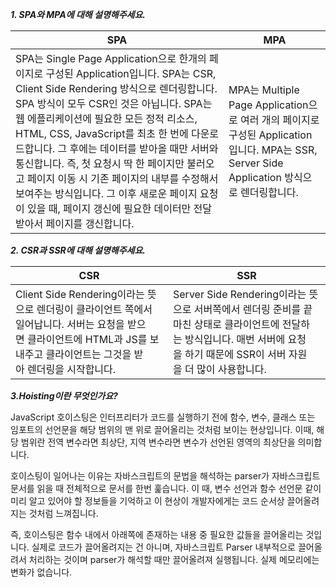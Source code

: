 ***1. SPA와 MPA에 대해 설명해주세요.***

| SPA | MPA |
|-|-|
| SPA는 Single Page Application으로 한개의 페이지로 구성된 Application입니다. SPA는 CSR, Client Side Rendering 방식으로 렌더링합니다. SPA 방식이 모두 CSR인 것은 아닙니다. SPA는 웹 에플리케이션에 필요한 모든 정적 리소스, HTML, CSS, JavaScript를 최초 한 번에 다운로드합니다. 그 후에는 데이터를 받아올 때만 서버와 통신합니다. 즉, 첫 요청시 딱 한 페이지만 불러오고 페이지 이동 시 기존 페이지의 내부를 수정해서 보여주는 방식입니다. 그 이후 새로운 페이지 요청이 있을 때, 페이지 갱신에 필요한 데이터만 전달 받아서 페이지를 갱신합니다. | MPA는 Multiple Page Application으로 여러 개의 페이지로 구성된 Application입니다. MPA는 SSR, Server Side Application 방식으로 렌더링합니다. | MPA는 Multiple Page Application으로 여러 개의 페이지로 구성된 Application입니다. MPA는 SSR, Server Side Application 방식으로 렌더링합니다. MPA는 새로운 페이지를 요청할 때마다 정적 리소스, HTML, CSS, JavaScript를 다운로드합니다. 즉, 페이지 이동하거나 새로고침하면 전체 페이지를 다시 렌더링합니다. |

***2. CSR과 SSR에 대해 설명해주세요.***

| CSR | SSR |
|-|-|
| Client Side Rendering이라는 뜻으로 렌더링이 클라이언트 쪽에서 일어납니다. 서버는 요청을 받으면 클라이언트에 HTML과 JS를 보내주고 클라이언트는 그것을 받아 렌더링을 시작합니다. | Server Side Rendering이라는 뜻으로 서버쪽에서 렌더링 준비를 끝마친 상태로 클라이언트에 전달하는 방식입니다. 매번 서버에 요청을 하기 때문에 SSR이 서버 자원을 더 많이 사용합니다. |

***3.Hoisting이란 무엇인가요?***

JavaScript 호이스팅은 인터프리터가 코드를 실행하기 전에 함수, 변수, 클래스 또는 임포트의 선언문을 해당 범위의 맨 위로 끌어올리는 것처럼 보이는 현상입니다.
이때, 해당 범위란 전역 변수라면 최상단, 지역 변수라면 변수가 선언된 영역의 최상단을 의미합니다.

호이스팅이 일어나는 이유는 자바스크립트의 문법을 해석하는 parser가 자바스크립트 문서를 읽을 때 전체적으로 문서를 한번 훑습니다. 
이 때, 변수 선언과 함수 선언문 같이 미리 알고 있어야 할 정보들을 기억하고 이 현상이 개발자에게는 코드 순서상 끌어올려지는 것처럼 느껴집니다.

즉, 호이스팅은 함수 내에서 아래쪽에 존재하는 내용 중 필요한 값들을 끌어올리는 것입니다. 
실제로 코드가 끌어올려지는 건 아니며, 자바스크립트 Parser 내부적으로 끌어올려서 처리하는 것이며 parser가 해석할 때만 끌어올려져 실행됩니다.
실제 메모리에는 변화가 없습니다.
